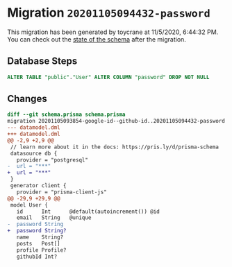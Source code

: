# Migration `20201105094432-password`

This migration has been generated by toycrane at 11/5/2020, 6:44:32 PM.
You can check out the [state of the schema](./schema.prisma) after the migration.

## Database Steps

```sql
ALTER TABLE "public"."User" ALTER COLUMN "password" DROP NOT NULL
```

## Changes

```diff
diff --git schema.prisma schema.prisma
migration 20201105093854-google-id--github-id..20201105094432-password
--- datamodel.dml
+++ datamodel.dml
@@ -2,9 +2,9 @@
 // learn more about it in the docs: https://pris.ly/d/prisma-schema
 datasource db {
   provider = "postgresql"
-  url = "***"
+  url = "***"
 }
 generator client {
   provider = "prisma-client-js"
@@ -29,9 +29,9 @@
 model User {
   id      Int      @default(autoincrement()) @id
   email   String   @unique
-  password String
+  password String?
   name    String?
   posts   Post[]
   profile Profile?
   githubId Int?
```


